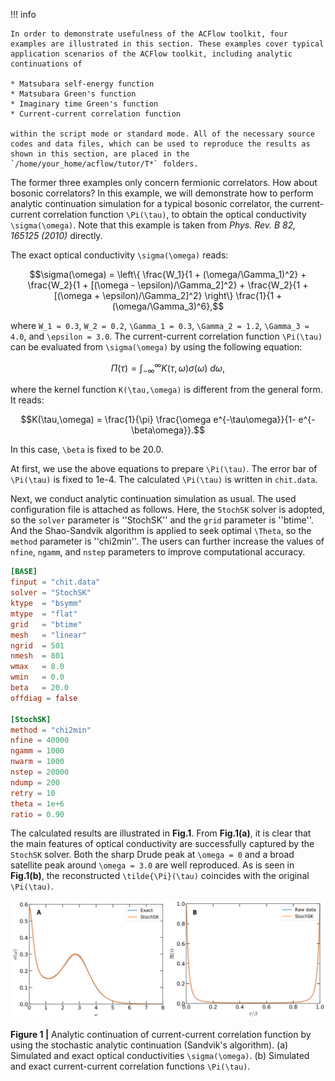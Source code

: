 !!! info

    In order to demonstrate usefulness of the ACFlow toolkit, four examples are illustrated in this section. These examples cover typical application scenarios of the ACFlow toolkit, including analytic continuations of

    * Matsubara self-energy function
    * Matsubara Green's function
    * Imaginary time Green's function
    * Current-current correlation function

    within the script mode or standard mode. All of the necessary source codes and data files, which can be used to reproduce the results as shown in this section, are placed in the `/home/your_home/acflow/tutor/T*` folders.

The former three examples only concern fermionic correlators. How about bosonic correlators? In this example, we will demonstrate how to perform analytic continuation simulation for a typical bosonic correlator, the current-current correlation function ``\Pi(\tau)``, to obtain the optical conductivity ``\sigma(\omega)``. Note that this example is taken from *Phys. Rev. B 82, 165125 (2010)* directly.

The exact optical conductivity ``\sigma(\omega)`` reads:
```math
\sigma(\omega) =
\left\{
\frac{W_1}{1 + (\omega/\Gamma_1)^2} +
\frac{W_2}{1 + [(\omega - \epsilon)/\Gamma_2]^2} +
\frac{W_2}{1 + [(\omega + \epsilon)/\Gamma_2]^2}
\right\}
\frac{1}{1 + (\omega/\Gamma_3)^6},
```
where ``W_1 = 0.3``, ``W_2 = 0.2``, ``\Gamma_1 = 0.3``, ``\Gamma_2 = 1.2``, ``\Gamma_3 = 4.0``, and ``\epsilon = 3.0``. The current-current correlation function ``\Pi(\tau)`` can be evaluated from ``\sigma(\omega)`` by using the following equation:
```math
\Pi(\tau) = \int^{\infty}_{-\infty} K(\tau,\omega) \sigma(\omega)~d\omega,
```
where the kernel function ``K(\tau,\omega)`` is different from the general form. It reads:
```math
K(\tau,\omega) = \frac{1}{\pi} \frac{\omega e^{-\tau\omega}}{1- e^{-\beta\omega}}.
```
In this case, ``\beta`` is fixed to be 20.0.

At first, we use the above equations to prepare ``\Pi(\tau)``. The error bar of ``\Pi(\tau)`` is fixed to 1e-4. The calculated ``\Pi(\tau)`` is written in `chit.data`.

Next, we conduct analytic continuation simulation as usual. The used configuration file is attached as follows. Here, the `StochSK` solver is adopted, so the `solver` parameter is ''StochSK'' and the `grid` parameter is ''btime''. And the Shao-Sandvik algorithm is applied to seek optimal ``\Theta``, so the `method` parameter is ''chi2min''. The users can further increase the values of `nfine`, `ngamm`, and `nstep` parameters to improve computational accuracy.

```toml
[BASE]
finput = "chit.data"
solver = "StochSK"
ktype  = "bsymm"
mtype  = "flat"
grid   = "btime"
mesh   = "linear"
ngrid  = 501
nmesh  = 801
wmax   = 8.0
wmin   = 0.0
beta   = 20.0
offdiag = false

[StochSK]
method = "chi2min"
nfine = 40000
ngamm = 1000
nwarm = 1000
nstep = 20000
ndump = 200
retry = 10
theta = 1e+6
ratio = 0.90
```

The calculated results are illustrated in **Fig.1**. From **Fig.1(a)**, it is clear that the main features of optical conductivity are successfully captured by the `StochSK` solver. Both the sharp Drude peak at ``\omega = 0`` and a broad satellite peak around ``\omega = 3.0`` are well reproduced. As is seen in **Fig.1(b)**, the reconstructed ``\tilde{\Pi}(\tau)`` coincides with the original ``\Pi(\tau)``.

![T_E4.png](../assets/T_E4.png)

**Figure 1 |** Analytic continuation of current-current correlation function by using the stochastic analytic continuation (Sandvik's algorithm). (a) Simulated and exact optical conductivities ``\sigma(\omega)``. (b) Simulated and exact current-current correlation functions ``\Pi(\tau)``.
